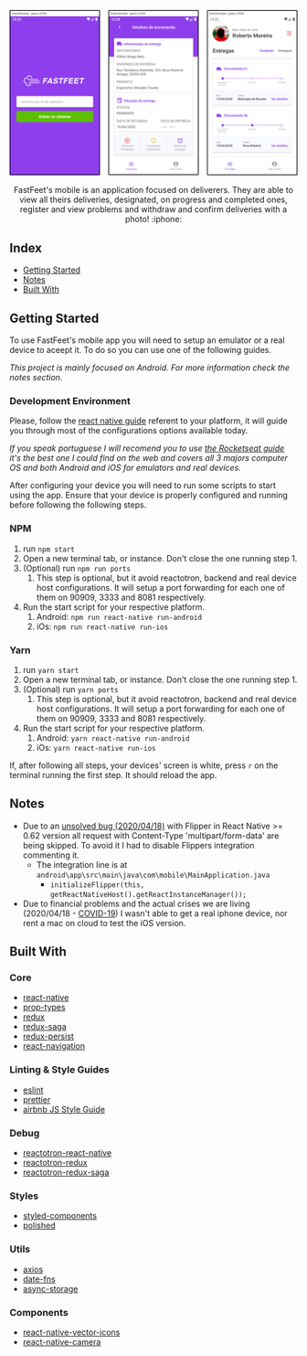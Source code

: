 <p align="center">
  <img src="../.github/mobile.png" />
</p>

<p align="center">
  FastFeet's mobile is an application focused on deliverers. They are able to view all theirs deliveries, designated, on progress and completed ones, register and view problems and withdraw and confirm deliveries with a photo! :iphone:
</p>

## Index
- [Getting Started][100]
- [Notes][101]
- [Built With][102]

[100]: #getting-started
[101]: #notes
[102]: #built-with

## Getting Started
To use FastFeet's mobile app you will need to setup an emulator or a real device to aceept it. To do so you can use one of the following guides.

*This project is mainly focused on Android. For more information check the notes section.*

### Development Environment
Please, follow the [react native guide][200] referent to your platform, it will guide you through most of the configurations options available today.

*If you speak portuguese I will recomend you to use [the Rocketseat guide][201] it's the best one I could find on the web and covers all 3 majors computer OS and both Android and iOS for emulators and real devices.*

[201]: https://reactnative.dev/docs/environment-setup
[200]: https://react-native.rocketseat.dev/

After configuring your device you will need to run some scripts to start using the app. Ensure that your device is properly configured and running before following the following steps.

### NPM
1. run `npm start`
2. Open a new terminal tab, or instance. Don't close the one running step 1.
3. (Optional) run `npm run ports`
   1. This step is optional, but it avoid reactotron, backend and real device host configurations. It will setup a port forwarding for each one of them on 90909, 3333 and 8081 respectively.
4. Run the start script for your respective platform.
   1. Android: `npm run react-native run-android`
   2. iOs: `npm run react-native run-ios`

### Yarn
1. run `yarn start`
2. Open a new terminal tab, or instance. Don't close the one running step 1.
3. (Optional) run `yarn ports`
   1. This step is optional, but it avoid reactotron, backend and real device host configurations. It will setup a port forwarding for each one of them on 90909, 3333 and 8081 respectively.
4. Run the start script for your respective platform.
   1. Android: `yarn react-native run-android`
   2. iOs: `yarn react-native run-ios`

If, after following all steps, your devices' screen is white, press `r` on the terminal running the first step. It should reload the app.

## Notes
- Due to an [unsolved bug (2020/04/18)][301]  with Flipper in React Native >= 0.62 version all request with Content-Type 'multipart/form-data' are being skipped. To avoid it I had to disable Flippers integration commenting it.
  - The integration line is at `android\app\src\main\java\com\mobile\MainApplication.java`
    - `initializeFlipper(this, getReactNativeHost().getReactInstanceManager());`
- Due to financial problems and the actual crises we are living (2020/04/18 - [COVID-19][302]) I wasn't able to get a real iphone device, nor rent a mac on cloud to test the iOS version.

[301]: https://github.com/facebook/react-native/issues/28551
[302]: https://www.google.com/search?biw=1920&bih=1011&sxsrf=ALeKk023oJrU7B8W-UZ8sytqQbW96BlXTw%3A1587166571329&ei=az2aXrHFE8mz5OUP6p-rkAI&q=covid-19&oq=covid-19&gs_lcp=CgZwc3ktYWIQAzIFCAAQywEyAggAMgIIADIFCAAQywEyBQgAEMsBMgUIABDLATIFCAAQywEyBQgAEMsBMgUIABDLATIFCAAQywE6BAgjECc6BAgAEEM6BwgAEBQQhwI6BQgAEJECUOrqAVjq-AFg6PoBaAFwAHgAgAGSAYgBzgiSAQMyLjiYAQCgAQGqAQdnd3Mtd2l6&sclient=psy-ab&ved=0ahUKEwjxprud0PDoAhXJGbkGHerPCiIQ4dUDCAw&uact=5

## Built With

### Core
- [react-native][400]
- [prop-types][401]
- [redux][402]
- [redux-saga][403]
- [redux-persist][404]
- [react-navigation][405]

[400]: https://reactnative.dev/
[401]: https://github.com/facebook/prop-types
[402]: https://redux.js.org/
[403]: https://redux-saga.js.org/
[404]: https://github.com/rt2zz/redux-persist
[405]: https://reactnavigation.org/

### Linting & Style Guides
- [eslint][406]
- [prettier][407]
- [airbnb JS Style Guide][408]

[406]: https://eslint.org/
[407]: https://prettier.io/
[408]: https://github.com/airbnb/javascript

### Debug
- [reactotron-react-native][409]
- [reactotron-redux][410]
- [reactotron-redux-saga][411]

[409]: https://github.com/infinitered/reactotron/blob/master/docs/quick-start-react-native.md
[410]: https://github.com/infinitered/reactotron-redux
[411]: https://github.com/infinitered/reactotron-redux-saga

### Styles
- [styled-components][412]
- [polished][413]

[412]: https://styled-components.com/
[413]: https://github.com/styled-components/polished

### Utils
- [axios][414]
- [date-fns][415]
- [async-storage][416]

[414]: https://github.com/axios/axios
[415]: https://date-fns.org/
[416]: https://github.com/react-native-community/async-storage

### Components
- [react-native-vector-icons][417]
- [react-native-camera][418]

[417]: https://github.com/oblador/react-native-vector-icons
[418]: https://github.com/react-native-community/react-native-camera

